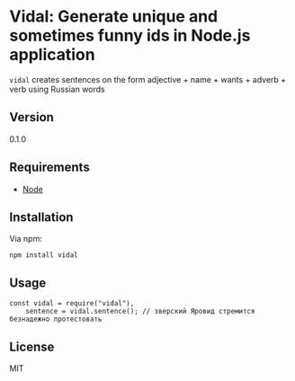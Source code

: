 # Vidal: Generate unique and sometimes funny ids in Node.js application

`vidal` creates sentences on the form adjective + name + wants + adverb + verb using Russian words

## Version
0.1.0

## Requirements
- [Node](https://nodejs.org/en/download/)

## Installation

Via npm:

    npm install vidal

## Usage

    const vidal = require("vidal"),
        sentence = vidal.sentence(); // зверский Яровид стремится безнадежно протестовать


## License 

MIT